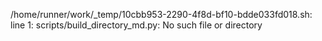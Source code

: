 /home/runner/work/_temp/10cbb953-2290-4f8d-bf10-bdde033fd018.sh: line 1: scripts/build_directory_md.py: No such file or directory
